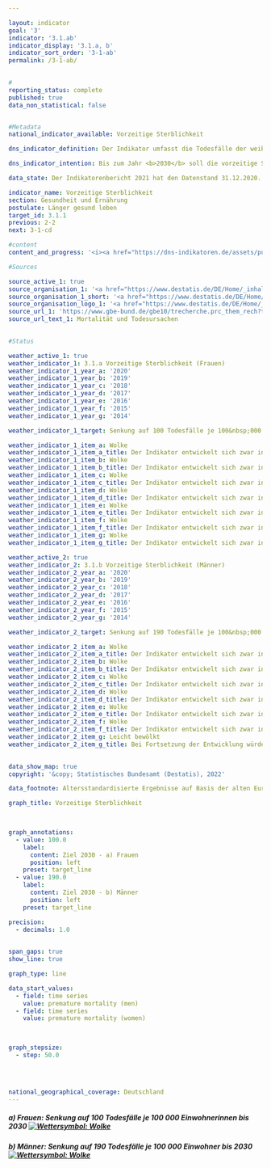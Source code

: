 ```yaml
---

layout: indicator    
goal: '3'    
indicator: '3.1.ab'    
indicator_display: '3.1.a, b'    
indicator_sort_order: '3-1-ab'    
permalink: /3-1-ab/    
    

#
reporting_status: complete    
published: true    
data_non_statistical: false    


#Metadata    
national_indicator_available: Vorzeitige Sterblichkeit    

dns_indicator_definition: Der Indikator umfasst die Todesfälle der weiblichen (3.1.a) und männlichen (3.1.b) unter 70-jährigen Bevölkerung, bezogen auf 100&nbsp;000 Einwohnerinnen und Einwohner der alten Europastandardbevölkerung unter 70 Jahren (unter Ausschluss der unter 1-Jährigen).    

dns_indicator_intention: Bis zum Jahr <b>2030</b> soll die vorzeitige Sterblichkeit bei Frauen bei höchstens <b>100</b> und bei Männern bei höchstens <b>190 Todesfällen je 100&nbsp;000 Einwohnerinnen und Einwohner</b> liegen.    

data_state: Der Indikatorenbericht 2021 hat den Datenstand 31.12.2020. Die Daten auf der DNS-Online Plattform werden regelmäßig aktualisiert, sodass online aktuellere Daten verfügbar sein können als im Indikatorenbericht 2021 veröffentlicht.    

indicator_name: Vorzeitige Sterblichkeit    
section: Gesundheit und Ernährung    
postulate: Länger gesund leben    
target_id: 3.1.1    
previous: 2-2    
next: 3-1-cd    

#content     
content_and_progress: '<i><a href="https://dns-indikatoren.de/assets/publications/reports/de/2021.pdf">Text aus dem Indikatorenbericht 2021 </a></i><br>Datenquellen für die Indikatoren sind die Todesursachenstatistik und die Bevölkerungsfortschreibung des Statistischen Bundesamtes. Im Rahmen der Todesursachenstatistik werden alle amtlichen Todesbescheinigungen erfasst und ausgewertet. Die Bevölkerungsfortschreibung gibt basierend auf den Ergebnissen der jeweiligen letzten Volkszählung die aktuellen Bevölkerungszahlen an. Die Daten beziehen sich auf die alte Europastandardbevölkerung. Bei einer Standardbevölkerung handelt es sich um eine Modellbevölkerung, die einen Vergleich von Veränderungsraten über die Zeit möglich macht. Die unter 1-Jährigen und damit die Säuglingssterblichkeit werden nicht betrachtet. Der Indikator ist auch Teil der Gesundheitsberichterstattung des Bundes.<br>Die vorzeitige Sterblichkeit ist zwischen 1991 und 2018 bei Frauen (- 36&nbsp;%) und bei Männern (- 43&nbsp;%) stetig zurückgegangen. Durch den stärkeren Rückgang bei den Männern hat sich auch der geschlechtsspezifische Unterschied der vorzeitigen Sterblichkeit verringert. So starben im Jahr 2018 151 Frauen und 279 Männer je 100&nbsp;000 Einwohnerinnen und Einwohner, bevor sie das 70. Lebensjahr vollendeten. Bei gleichbleibender Entwicklung, wie in den vergangenen Jahren, würden die geschlechtsspezifischen Ziele für das Jahr 2030 jedoch verfehlt werden.<br>Entsprechend dem stetigen Rückgang der vorzeitigen Sterblichkeit hat sich auch die Lebenserwartung in Deutschland gemäß der Statistik der Sterbefälle weiter positiv entwickelt. Heute 70-jährige Frauen können statistisch gesehen mit 17,0 weiteren Lebensjahren rechnen, Männer mit weiteren 14,3 Jahren.<br>Im Zeitraum 2016 bis 2018 betrug die mittlere Lebenserwartung für neugeborene Mädchen 83,3 Jahre und für Jungen 78,5 Jahre und liegt damit für Mädchen um 4,3 Jahre und für Jungen um 6,0 Jahre höher als in den Jahren 1991 bis 1993. Differenzen bei der Lebenserwartung zwischen dem früheren Bundesgebiet und den neuen Bundesländern (jeweils ohne Berlin) gibt es nur noch bei neugeborenen Jungen. Hier beträgt der Abstand 1,4 Jahre.<br>Den größten Anteil an allen Ursachen der vorzeitigen Sterblichkeit hatten im Jahr 2018 bösartige Neubildungen mit 37,0&nbsp;%, gefolgt von Herz-Kreislauf-Erkrankungen mit 20,1&nbsp;%. Auch Todesfälle aufgrund äußerer Ursachen (wie Unfälle, Vergiftungen, Suizid) hatten mit 8,9&nbsp;% einen nicht unerheblichen Anteil. Krankheiten des Verdauungs- und des Atmungssystems trugen mit 7,0&nbsp;% bzw. 5,9&nbsp;% zu den Todesursachen bei. Seit 1991 ist der Anteil der bösartigen Neubildungen (um 11,2&nbsp;%) und der der Krankheiten des Atmungssystems (um 47,1&nbsp;%) an allen Todesursachen angestiegen. Rückläufig waren dagegen die Anteile von Herz-Kreislauf-Erkrankungen (- 35,4&nbsp;%), äußeren Ursachen (- 19,0&nbsp;%) und Krankheiten des Verdauungssystems (- 8,3&nbsp;%).<br>Neben Faktoren wie zum Beispiel dem Gesundheitsverhalten (siehe auch Indikatoren <a href="https://dnsUpgradeEnvironment.github.io/dns-indicators/3-1-cd">3.1.c, d</a> zu den Raucherquoten von Jugendlichen und Erwachsenen oder <a href="https://dnsUpgradeEnvironment.github.io/dns-indicators/3-1-e">3.1.e</a> und <a href="https://dnsUpgradeEnvironment.github.io/dns-indicators/3-1-f">3.1.f</a> zu den Adipositasquoten von Kindern und Jugendlichen sowie Erwachsenen) spielt auch die medizinische Versorgung eine wichtige Rolle für die Sterblichkeit. Die Ausgaben für Gesundheit stiegen im Jahr 2018 auf 391 Milliarden Euro. Dies war ein Anstieg um 15 Milliarden Euro oder 4,0&nbsp;% gegenüber 2017. Die Ausgaben entsprachen 11,7&nbsp;% des Bruttoinlandsprodukts. Auf jede Einwohnerin beziehungsweise jeden Einwohner entfielen dabei 4 712 Euro (2017: 4 545 Euro) pro Jahr.'    

#Sources    

source_active_1: true
source_organisation_1: '<a href="https://www.destatis.de/DE/Home/_inhalt.html">Statistisches Bundesamt</a>'
source_organisation_1_short: '<a href="https://www.destatis.de/DE/Home/_inhalt.html">Statistisches Bundesamt (Destatis)</a>'
source_organisation_logo_1: '<a href="https://www.destatis.de/DE/Home/_inhalt.html"><img src="https://g205sdgs.github.io/sdg-indicators/public/logos/destatis.png" alt="Statistisches Bundesamt" title=" Klicken Sie hier um zur Homepage der Organisation Statistisches Bundesamt zu gelangen." style="height:60px; width:148px; border: transparent"/></a>'
source_url_1: 'https://www.gbe-bund.de/gbe10/trecherche.prc_them_rech?tk=3600&tk2=3800&p_uid=gast&p_aid=29536649&p_sprache=D&cnt_ut=7&ut=3900'
source_url_text_1: Mortalität und Todesursachen
    

#Status    

weather_active_1: true
weather_indicator_1: 3.1.a Vorzeitige Sterblichkeit (Frauen)
weather_indicator_1_year_a: '2020'
weather_indicator_1_year_b: '2019'
weather_indicator_1_year_c: '2018'
weather_indicator_1_year_d: '2017'
weather_indicator_1_year_e: '2016'
weather_indicator_1_year_f: '2015'
weather_indicator_1_year_g: '2014'

weather_indicator_1_target: Senkung auf 100 Todesfälle je 100&nbsp;000 Einwohner (Frauen) bis 2030

weather_indicator_1_item_a: Wolke
weather_indicator_1_item_a_title: Der Indikator entwickelt sich zwar in die gewünschte Richtung auf das Ziel zu, bei Fortsetzung der Entwicklung würde das Ziel im Zieljahr aber um mehr als 20 % der Differenz zwischen Zielwert und aktuellem Wert verfehlt.
weather_indicator_1_item_b: Wolke
weather_indicator_1_item_b_title: Der Indikator entwickelt sich zwar in die gewünschte Richtung auf das Ziel zu, bei Fortsetzung der Entwicklung würde das Ziel im Zieljahr aber um mehr als 20 % der Differenz zwischen Zielwert und aktuellem Wert verfehlt.
weather_indicator_1_item_c: Wolke
weather_indicator_1_item_c_title: Der Indikator entwickelt sich zwar in die gewünschte Richtung auf das Ziel zu, bei Fortsetzung der Entwicklung würde das Ziel im Zieljahr aber um mehr als 20 % der Differenz zwischen Zielwert und aktuellem Wert verfehlt.
weather_indicator_1_item_d: Wolke
weather_indicator_1_item_d_title: Der Indikator entwickelt sich zwar in die gewünschte Richtung auf das Ziel zu, bei Fortsetzung der Entwicklung würde das Ziel im Zieljahr aber um mehr als 20 % der Differenz zwischen Zielwert und aktuellem Wert verfehlt.
weather_indicator_1_item_e: Wolke
weather_indicator_1_item_e_title: Der Indikator entwickelt sich zwar in die gewünschte Richtung auf das Ziel zu, bei Fortsetzung der Entwicklung würde das Ziel im Zieljahr aber um mehr als 20 % der Differenz zwischen Zielwert und aktuellem Wert verfehlt.
weather_indicator_1_item_f: Wolke
weather_indicator_1_item_f_title: Der Indikator entwickelt sich zwar in die gewünschte Richtung auf das Ziel zu, bei Fortsetzung der Entwicklung würde das Ziel im Zieljahr aber um mehr als 20 % der Differenz zwischen Zielwert und aktuellem Wert verfehlt.
weather_indicator_1_item_g: Wolke
weather_indicator_1_item_g_title: Der Indikator entwickelt sich zwar in die gewünschte Richtung auf das Ziel zu, bei Fortsetzung der Entwicklung würde das Ziel im Zieljahr aber um mehr als 20 % der Differenz zwischen Zielwert und aktuellem Wert verfehlt.

weather_active_2: true
weather_indicator_2: 3.1.b Vorzeitige Sterblichkeit (Männer)
weather_indicator_2_year_a: '2020'
weather_indicator_2_year_b: '2019'
weather_indicator_2_year_c: '2018'
weather_indicator_2_year_d: '2017'
weather_indicator_2_year_e: '2016'
weather_indicator_2_year_f: '2015'
weather_indicator_2_year_g: '2014'

weather_indicator_2_target: Senkung auf 190 Todesfälle je 100&nbsp;000 Einwohner (Männer) bis 2030

weather_indicator_2_item_a: Wolke
weather_indicator_2_item_a_title: Der Indikator entwickelt sich zwar in die gewünschte Richtung auf das Ziel zu, bei Fortsetzung der Entwicklung würde das Ziel im Zieljahr aber um mehr als 20 % der Differenz zwischen Zielwert und aktuellem Wert verfehlt.
weather_indicator_2_item_b: Wolke
weather_indicator_2_item_b_title: Der Indikator entwickelt sich zwar in die gewünschte Richtung auf das Ziel zu, bei Fortsetzung der Entwicklung würde das Ziel im Zieljahr aber um mehr als 20 % der Differenz zwischen Zielwert und aktuellem Wert verfehlt.
weather_indicator_2_item_c: Wolke
weather_indicator_2_item_c_title: Der Indikator entwickelt sich zwar in die gewünschte Richtung auf das Ziel zu, bei Fortsetzung der Entwicklung würde das Ziel im Zieljahr aber um mehr als 20 % der Differenz zwischen Zielwert und aktuellem Wert verfehlt.
weather_indicator_2_item_d: Wolke
weather_indicator_2_item_d_title: Der Indikator entwickelt sich zwar in die gewünschte Richtung auf das Ziel zu, bei Fortsetzung der Entwicklung würde das Ziel im Zieljahr aber um mehr als 20 % der Differenz zwischen Zielwert und aktuellem Wert verfehlt.
weather_indicator_2_item_e: Wolke
weather_indicator_2_item_e_title: Der Indikator entwickelt sich zwar in die gewünschte Richtung auf das Ziel zu, bei Fortsetzung der Entwicklung würde das Ziel im Zieljahr aber um mehr als 20 % der Differenz zwischen Zielwert und aktuellem Wert verfehlt.
weather_indicator_2_item_f: Wolke
weather_indicator_2_item_f_title: Der Indikator entwickelt sich zwar in die gewünschte Richtung auf das Ziel zu, bei Fortsetzung der Entwicklung würde das Ziel im Zieljahr aber um mehr als 20 % der Differenz zwischen Zielwert und aktuellem Wert verfehlt.
weather_indicator_2_item_g: Leicht bewölkt
weather_indicator_2_item_g_title: Bei Fortsetzung der Entwicklung würde das Ziel voraussichtlich um mindestens 5 %, aber maximal um 20 % der Differenz zwischen Zielwert und aktuellem Wert verfehlt.
    

data_show_map: true    
copyright: '&copy; Statistisches Bundesamt (Destatis), 2022'    

data_footnote: Altersstandardisierte Ergebnisse auf Basis der alten Europastandardbevölkerung.    

graph_title: Vorzeitige Sterblichkeit    

    

graph_annotations:
  - value: 100.0
    label:
      content: Ziel 2030 - a) Frauen
      position: left
    preset: target_line
  - value: 190.0
    label:
      content: Ziel 2030 - b) Männer
      position: left
    preset: target_line    

precision: 
  - decimals: 1.0
        

span_gaps: true    
show_line: true    

graph_type: line    

data_start_values: 
  - field: time series
    value: premature mortality (men)
  - field: time series
    value: premature mortality (women)    

    

graph_stepsize: 
  - step: 50.0
        

        

national_geographical_coverage: Deutschland    
---
```



<div>
  <div class="my-header">
    <h5>a) Frauen: Senkung auf 100 Todesfälle je 100&nbsp;000 Einwohnerinnen bis 2030
      <a href="https://dnsUpgradeEnvironment.github.io/dns-indicators/status"><img src="https://g205sdgs.github.io/sdg-indicators/public/Wettersymbole/Wolke.png" title="Der Indikator entwickelt sich zwar in die gewünschte Richtung auf das Ziel zu, bei Fortsetzung der Entwicklung würde das Ziel im Zieljahr aber um mehr als 20 % der Differenz zwischen Zielwert und aktuellem Wert verfehlt." alt="Wettersymbol: Wolke"/>
      </a>
    </h5>
  </div>
  <div class="my-header-note">
  </div>
</div>
<div>
  <div class="my-header">
    <h5>b) Männer: Senkung auf 190 Todesfälle je 100&nbsp;000 Einwohner bis 2030
      <a href="https://dnsUpgradeEnvironment.github.io/dns-indicators/status"><img src="https://g205sdgs.github.io/sdg-indicators/public/Wettersymbole/Wolke.png" title="Der Indikator entwickelt sich zwar in die gewünschte Richtung auf das Ziel zu, bei Fortsetzung der Entwicklung würde das Ziel im Zieljahr aber um mehr als 20 % der Differenz zwischen Zielwert und aktuellem Wert verfehlt." alt="Wettersymbol: Wolke"/>
      </a>
    </h5>
  </div>
  <div class="my-header-note">
  </div>
</div>